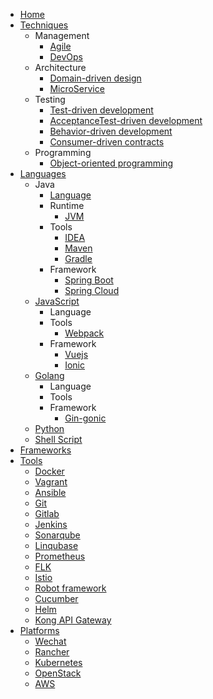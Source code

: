 - [Home](/)
- [Techniques](contents/techniques/README.md)
  - Management
    - [Agile](contents/techniques/agile.md)
    - [DevOps](contents/techniques/devops.md)
  - Architecture
    - [Domain-driven design](contents/techniques/ddd.md)
    - [MicroService](contents/techniques/microservice.md)
  - Testing
    - [Test-driven development](contents/techniques/tdd.md)
    - [AcceptanceTest-driven development](contents/techniques/atdd.md)
    - [Behavior-driven development](contents/techniques/bdd.md)
    - [Consumer-driven contracts](contents/consumer-driven-contracts.md)
  - Programming
    - [Object-oriented programming](contents/oop.md)
- [Languages](contents/languages/README.md)
  - Java
    - [Language](contents/languages/java.md)
    - Runtime
      - [JVM](contents/languages/jvm.md)
    - Tools
      - [IDEA](contents/tools/idea.md)
      - [Maven](contents/tools/maven.md)
      - [Gradle](contents/tools/gradle.md)
    - Framework
      - [Spring Boot](contents/frameworks/spring-boot.md)
      - [Spring Cloud](contents/frameworks/spring-cloud.md)
  - [JavaScript](contents/languages/javascript.md)
    - Language
    - Tools
      - [Webpack](contents/tools/webpack.md)
    - Framework
      - [Vuejs](contents/frameworks/vuejs.md)
      - [Ionic](contents/frameworks/Ionic.md)
  - [Golang](contents/languages/golang.md)
    - Language
    - Tools
    - Framework
      - [Gin-gonic](contents/frameworks/gin-gonic.md)
  - [Python](contents/languages/python.md)
  - [Shell Script](contents/languages/shell.md)
- [Frameworks](contents/frameworks/README.md)
- [Tools](contents/tools/README.md)
  - [Docker](contents/tools/docker.md)
  - [Vagrant](contents/tools/vagrant.md)
  - [Ansible](contents/tools/ansible.md)
  - [Git](contents/tools/git.md)
  - [Gitlab](contents/tooks/gitlab.md)
  - [Jenkins](contents/tools/jenkins.md)
  - [Sonarqube](contents/tools/sonarqube.md)
  - [Linqubase](contents/tools/linqubase.md)
  - [Prometheus](contents/tools/prometheus.md)
  - [FLK](contents/tools/flk.md)
  - [Istio](contents/tools/istio.md)
  - [Robot framework](contents/tools/robotframework.md)
  - [Cucumber](contents/tools/cucumber.md)
  - [Helm](contents/tools/helm.md)
  - [Kong API Gateway](contents/tools/kong-api-gateway.md)
- [Platforms](contents/platforms/README.md)
  - [Wechat](contents/platforms/wechat.md)
  - [Rancher](contents/platforms/rancher.md)
  - [Kubernetes](contents/platforms/kubernetes.md)
  - [OpenStack](contents/platforms/openstack.md)
  - [AWS](contents/platforms/aws.md)
